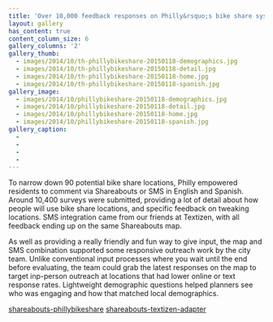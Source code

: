```yaml
---
title: 'Over 10,000 feedback responses on Philly&rsquo;s bike share system'
layout: gallery
has_content: true
content_column_size: 6
gallery_columns: '2'
gallery_thumb: 
  - images/2014/10/th-phillybikeshare-20150118-demographics.jpg
  - images/2014/10/th-phillybikeshare-20150118-detail.jpg
  - images/2014/10/th-phillybikeshare-20150118-home.jpg
  - images/2014/10/th-phillybikeshare-20150118-spanish.jpg
gallery_image:
  - images/2014/10/phillybikeshare-20150118-demographics.jpg
  - images/2014/10/phillybikeshare-20150118-detail.jpg
  - images/2014/10/phillybikeshare-20150118-home.jpg
  - images/2014/10/phillybikeshare-20150118-spanish.jpg
gallery_caption: 
  - 
  - 
  - 
  - 
---
```


To narrow down 90 potential bike share locations, Philly empowered residents to comment via Shareabouts or SMS in English and Spanish. Around 10,400 surveys were submitted, providing a lot of detail about how people will use bike share locations, and specific feedback on tweaking locations. SMS integration came from our friends at Textizen, with all feedback ending up on the same Shareabouts map.

As well as providing a really friendly and fun way to give input, the map and SMS combination supported some responsive outreach work by the city team. Unlike conventional input processes where you wait until the end before evaluating, the team could grab the latest responses on the map to target inp-person outreach at locations that had lower online or text response rates. Lightweight demographic questions helped planners see who was engaging and how that matched local demographics.

<a href="https://github.com/openplans/shareabouts-phillybikeshare"><span class="octicon octicon-mark-github"> shareabouts-phillybikeshare</span></a> <a href="https://github.com/openplans/shareabouts-textizen-adapter"><span class="octicon octicon-mark-github"> shareabouts-textizen-adapter</span></a>